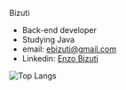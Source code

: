 Bizuti 

-  Back-end developer
-  Studying Java
-  email: ebizuti@gmail.com
-  Linkedin: <a href=https://www.linkedin.com/in/enzo-bizuti-30ba7b239/>Enzo Bizuti <a/> 

![Top Langs](https://github-readme-stats.vercel.app/api/top-langs/?username=bizuti&layout=compact&theme:dark&hide_progress=true&langs_count=5)


